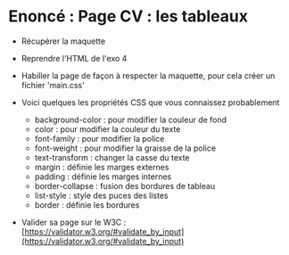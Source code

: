 # Enoncé : Page CV : les tableaux

- Récupérer la maquette
- Reprendre l'HTML de l'exo 4
- Habiller la page de façon à respecter la maquette, pour cela créer un fichier 'main.css'
- Voici quelques les propriétés CSS que vous connaissez probablement

  - background-color : pour modifier la couleur de fond
  - color : pour modifier la couleur du texte
  - font-family : pour modifier la police
  - font-weight : pour modifier la graisse de la police
  - text-transform : changer la casse du texte
  - margin : définie les marges externes
  - padding : définie les marges internes
  - border-collapse : fusion des bordures de tableau
  - list-style : style des puces des listes
  - border : définie les bordures

- Valider sa page sur le W3C : [https://validator.w3.org/#validate_by_input](https://validator.w3.org/#validate_by_input)
